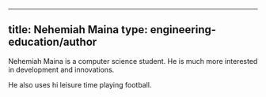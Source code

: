 
---
title: Nehemiah Maina
type: engineering-education/author
---
 Nehemiah Maina is a computer science  student. He is much more interested in development and innovations.
 
 He also uses hi leisure time playing football.
